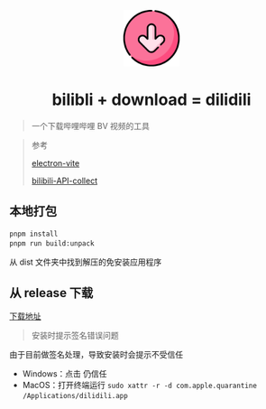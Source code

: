 <p align="center">
  <img alt="dilidili" src="resources/icon.png" width="100" />
</p>

<h1 align="center">bilibli + download = dilidili</h1>

> 一个下载哔哩哔哩 BV 视频的工具

> 参考
>
> [electron-vite](https://electron-vite.org/)
>
> [bilibili-API-collect](https://github.com/SocialSisterYi/bilibili-API-collect)

## 本地打包

```bash
pnpm install
pnpm run build:unpack
```

从 dist 文件夹中找到解压的免安装应用程序

## 从 release 下载

[下载地址](https://github.com/Darcrandex/dilidili/releases)

> 安装时提示签名错误问题

由于目前做签名处理，导致安装时会提示不受信任

- Windows：点击 仍信任
- MacOS：打开终端运行 `sudo xattr -r -d com.apple.quarantine /Applications/dilidili.app`

